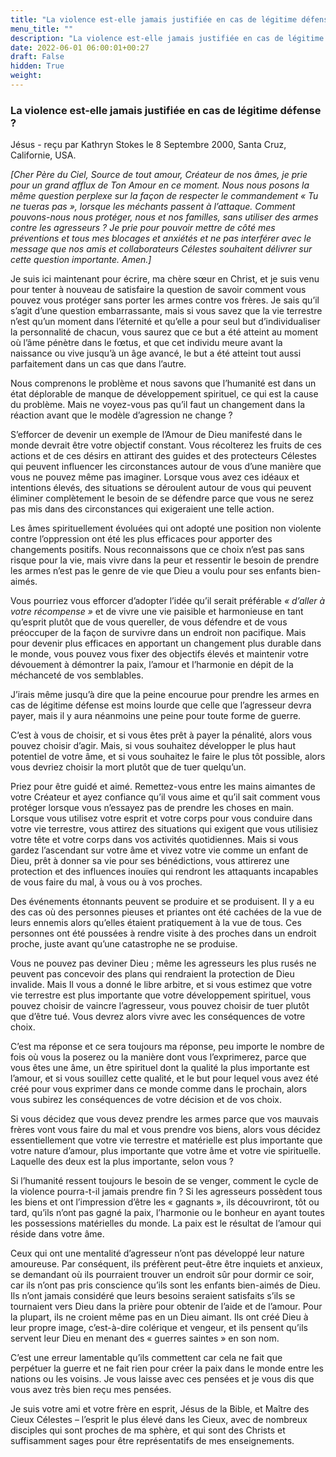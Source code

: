 ```yaml
---
title: "La violence est-elle jamais justifiée en cas de légitime défense ?"
menu_title: ""
description: "La violence est-elle jamais justifiée en cas de légitime défense ?"
date: 2022-06-01 06:00:01+00:27
draft: False
hidden: True
weight:
---
```

### La violence est-elle jamais justifiée en cas de légitime défense ?

Jésus - reçu par Kathryn Stokes le 8 Septembre 2000, Santa Cruz, Californie, USA.

*[Cher Père du Ciel, Source de tout amour, Créateur de nos âmes, je prie pour un grand afflux de Ton Amour en ce moment. Nous nous posons la même question perplexe sur la façon de respecter le commandement « Tu ne tueras pas », lorsque les méchants passent à l’attaque. Comment pouvons-nous nous protéger, nous et nos familles, sans utiliser des armes contre les agresseurs ? Je prie pour pouvoir mettre de côté mes préventions et tous mes blocages et anxiétés et ne pas interférer avec le message que nos amis et collaborateurs Célestes souhaitent délivrer sur cette question importante. Amen.]*

Je suis ici maintenant pour écrire, ma chère sœur en Christ, et je suis venu pour tenter à nouveau de satisfaire la question de savoir comment vous pouvez vous protéger sans porter les armes contre vos frères. Je sais qu’il s’agit d’une question embarrassante, mais si vous savez que la vie terrestre n’est qu’un moment dans l’éternité et qu’elle a pour seul but d’individualiser la personnalité de chacun, vous saurez que ce but a été atteint au moment où l’âme pénètre dans le fœtus, et que cet individu meure avant la naissance ou vive jusqu’à un âge avancé, le but a été atteint tout aussi parfaitement dans un cas que dans l’autre.

Nous comprenons le problème et nous savons que l’humanité est dans un état déplorable de manque de développement spirituel, ce qui est la cause du problème. Mais ne voyez-vous pas qu’il faut un changement dans la réaction avant que le modèle d’agression ne change ?

S’efforcer de devenir un exemple de l’Amour de Dieu manifesté dans le monde devrait être votre objectif constant. Vous récolterez les fruits de ces actions et de ces désirs en attirant des guides et des protecteurs Célestes qui peuvent influencer les circonstances autour de vous d’une manière que vous ne pouvez même pas imaginer. Lorsque vous avez ces idéaux et intentions élevés, des situations se déroulent autour de vous qui peuvent éliminer complètement le besoin de se défendre parce que vous ne serez pas mis dans des circonstances qui exigeraient une telle action.

Les âmes spirituellement évoluées qui ont adopté une position non violente contre l’oppression ont été les plus efficaces pour apporter des changements positifs. Nous reconnaissons que ce choix n’est pas sans risque pour la vie, mais vivre dans la peur et ressentir le besoin de prendre les armes n’est pas le genre de vie que Dieu a voulu pour ses enfants bien-aimés.

Vous pourriez vous efforcer d’adopter l’idée qu’il serait préférable *« d’aller à votre récompense »* et de vivre une vie paisible et harmonieuse en tant qu’esprit plutôt que de vous quereller, de vous défendre et de vous préoccuper de la façon de survivre dans un endroit non pacifique. Mais pour devenir plus efficaces en apportant un changement plus durable dans le monde, vous pouvez vous fixer des objectifs élevés et maintenir votre dévouement à démontrer la paix, l’amour et l’harmonie en dépit de la méchanceté de vos semblables.

J’irais même jusqu’à dire que la peine encourue pour prendre les armes en cas de légitime défense est moins lourde que celle que l’agresseur devra payer, mais il y aura néanmoins une peine pour toute forme de guerre.

C’est à vous de choisir, et si vous êtes prêt à payer la pénalité, alors vous pouvez choisir d’agir. Mais, si vous souhaitez développer le plus haut potentiel de votre âme, et si vous souhaitez le faire le plus tôt possible, alors vous devriez choisir la mort plutôt que de tuer quelqu’un.

Priez pour être guidé et aimé. Remettez-vous entre les mains aimantes de votre Créateur et ayez confiance qu’il vous aime et qu’il sait comment vous protéger lorsque vous n’essayez pas de prendre les choses en main. Lorsque vous utilisez votre esprit et votre corps pour vous conduire dans votre vie terrestre, vous attirez des situations qui exigent que vous utilisiez votre tête et votre corps dans vos activités quotidiennes. Mais si vous gardez l’ascendant sur votre âme et vivez votre vie comme un enfant de Dieu, prêt à donner sa vie pour ses bénédictions, vous attirerez une protection et des influences inouïes qui rendront les attaquants incapables de vous faire du mal, à vous ou à vos proches.

Des événements étonnants peuvent se produire et se produisent. Il y a eu des cas où des personnes pieuses et priantes ont été cachées de la vue de leurs ennemis alors qu’elles étaient pratiquement à la vue de tous. Ces personnes ont été poussées à rendre visite à des proches dans un endroit proche, juste avant qu’une catastrophe ne se produise.

Vous ne pouvez pas deviner Dieu ; même les agresseurs les plus rusés ne peuvent pas concevoir des plans qui rendraient la protection de Dieu invalide. Mais Il vous a donné le libre arbitre, et si vous estimez que votre vie terrestre est plus importante que votre développement spirituel, vous pouvez choisir de vaincre l’agresseur, vous pouvez choisir de tuer plutôt que d’être tué. Vous devrez alors vivre avec les conséquences de votre choix.

C’est ma réponse et ce sera toujours ma réponse, peu importe le nombre de fois où vous la poserez ou la manière dont vous l’exprimerez, parce que vous êtes une âme, un être spirituel dont la qualité la plus importante est l’amour, et si vous souillez cette qualité, et le but pour lequel vous avez été créé pour vous exprimer dans ce monde comme dans le prochain, alors vous subirez les conséquences de votre décision et de vos choix.

Si vous décidez que vous devez prendre les armes parce que vos mauvais frères vont vous faire du mal et vous prendre vos biens, alors vous décidez essentiellement que votre vie terrestre et matérielle est plus importante que votre nature d’amour, plus importante que votre âme et votre vie spirituelle. Laquelle des deux est la plus importante, selon vous ?

Si l’humanité ressent toujours le besoin de se venger, comment le cycle de la violence pourra-t-il jamais prendre fin ? Si les agresseurs possèdent tous les biens et ont l’impression d’être les « gagnants », ils découvriront, tôt ou tard, qu’ils n’ont pas gagné la paix, l’harmonie ou le bonheur en ayant toutes les possessions matérielles du monde. La paix est le résultat de l’amour qui réside dans votre âme.

Ceux qui ont une mentalité d’agresseur n’ont pas développé leur nature amoureuse. Par conséquent, ils préfèrent peut-être être inquiets et anxieux, se demandant où ils pourraient trouver un endroit sûr pour dormir ce soir, car ils n’ont pas pris conscience qu’ils sont les enfants bien-aimés de Dieu. Ils n’ont jamais considéré que leurs besoins seraient satisfaits s’ils se tournaient vers Dieu dans la prière pour obtenir de l’aide et de l’amour. Pour la plupart, ils ne croient même pas en un Dieu aimant. Ils ont créé Dieu à leur propre image, c’est-à-dire colérique et vengeur, et ils pensent qu’ils servent leur Dieu en menant des « guerres saintes » en son nom.

C’est une erreur lamentable qu’ils commettent car cela ne fait que perpétuer la guerre et ne fait rien pour créer la paix dans le monde entre les nations ou les voisins. Je vous laisse avec ces pensées et je vous dis que vous avez très bien reçu mes pensées.

Je suis votre ami et votre frère en esprit, Jésus de la Bible, et Maître des Cieux Célestes – l’esprit le plus élevé dans les Cieux, avec de nombreux disciples qui sont proches de ma sphère, et qui sont des Christs et suffisamment sages pour être représentatifs de mes enseignements.
